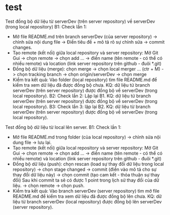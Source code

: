# test

Test đồng bộ dữ liệu từ serverDev (trên server repository) về serverDev (trong local repository)
B1: Check lần 1:
   - Mở file README.md trên branch serverDev (của server repository) -> chỉnh sửa nội dung file -> Điền tiêu đề + mô tả rõ sự chỉnh sửa -> commit changes.
   - Tạo remote (kết nối) giữa local repository và server repository: Mở Git Gui -> chọn remote -> chọn add ... -> điền name (tên remote - có thể có nhiều remote)
     và location (link server repository trên github - đuôi *.git)
   - Đồng bộ dữ liệu (merge): chọn merge -> chọn local merger ... (ctr + M) -> chọn tracking branch -> chọn origin/serverDev -> chọn merge
   - Kiểm tra kết quả: Vào folder (local repository) tìm file README.md để kiểm tra xem dữ liệu đã được đồng bộ chưa.
     KQ: dữ liệu từ branch serverDev (trên server repository) được đồng bộ về serverDev (trong local repository).
B2: Check lần 2: Lặp lại B1.
    KQ: dữ liệu từ branch serverDev (trên server repository) được đồng bộ về serverDev (trong local repository).
B3: Check lần 3: lặp lại B2.
    KQ: dữ liệu từ branch serverDev (trên server repository) được đồng bộ về serverDev (trong local repository).


Test đồng bộ dữ liệu từ local lên server.
B1: Check lần 1:
   - Mở file README.md trong folder (của local repository) -> chỉnh sửa nội dung file -> lưu lại.
   - Tạo remote (kết nối) giữa local repository và server repository: Mở Git Gui -> chọn remote -> chọn add ... -> điền name (tên remote - có thể có nhiều remote)
     và location (link server repository trên github - đuôi *.git)
   - Đồng bộ dữ liệu (push): chọn rescan (load sự thay đổi dữ liệu trong local repository) -> chọn stage changed
     -> commit (điền vào mô tả cho sự thay đổi dữ liệu này) -> chọn commit (tạo cam kết - thỏa thuận sự thay đổi)
     Sau khi commit ta sẽ có được 1 point trong lịch sử thay đổi của dữ liệu.
     -> chọn remote -> chọn push.
   - Kiểm tra kết quả: Vào branch serverDev (server repository) tìm mở file README.md để kiểm tra xem dữ liệu đã được đồng bộ lên chưa.
     KQ: dữ liệu từ branch serverDev (local repository) được đồng bộ lên serverDev (server repository).